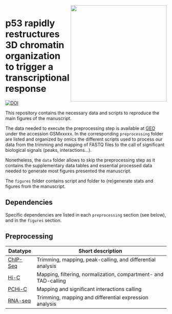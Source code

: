 <img src="https://github.com/JavierreLab/p53/assets/86778675/fca5a6f5-e09a-44a1-a12d-9e1fcc0d6299"  width="300" ALIGN="right">

# p53 rapidly restructures 3D chromatin organization to trigger a transcriptional response
[![DOI](https://zenodo.org/badge/DOI/10.5281/zenodo.8075024.svg)](https://doi.org/10.5281/zenodo.8075024)

This repository contains the necessary data and scripts to reproduce the main figures of the  manuscript.

The data needed to execute the preprocessing step is available at [GEO](https://www.ncbi.nlm.nih.gov/geo/) under the accession GSMxxxxx. In the corresponding `preprocessing` folder are listed and organized by omics the different scripts used to process our data from the trimming and mapping of FASTQ files to the call of significant biological signals (peaks, interactions...).

Nonetheless, the `data` folder allows to skip the preprocessing step as it contains the supplementary data tables and essential processed data needed to generate most figures presented the manuscript.

The `figures` folder contains script and folder to (re)generate stats and figures from the manuscript.  

## Dependencies

Specific dependencies are listed in each `preprocessing` section (see below), and in the `figures` section.

## Preprocessing

| Datatype | Short description |
|----------|------|
| [ChIP-Seq](https://github.com/JavierreLab/p53/tree/main/preprocessing/ChIP) |  Trimming, mapping, peak-calling, and differential analysis  |
| [Hi-C](https://github.com/JavierreLab/p53/tree/main/preprocessing/HiC) |  Mapping, filtering, normalization, compartment- and TAD-calling  |
| [PCHi-C](https://github.com/JavierreLab/p53/tree/main/preprocessing/PCHiC)    |  Mapping and significant interactions calling |
| [RNA-seq](https://github.com/JavierreLab/p53/tree/main/preprocessing/RNA)  |  Trimming, mapping and differential expression analysis  |
